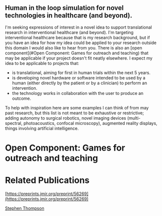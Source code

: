 ## Human in the loop simulation for novel technologies in healthcare (and beyond).

I'm seeking expressions of interest in a novel idea to support translational research 
in interventional healthcare (and beyond). I'm targeting interventional healthcare because 
that is my research background, but if you have an idea for how my idea could be applied to
your research outside this domain I would also like to hear from you. 
There is also an [open component](#Open Component: Games for outreach and teaching) that 
may be applicable if your project doesn't fit neatly elsewhere.
I expect my idea to be applicable to projects that:

 - is translational, aiming for first in human trials within the next 5 years.
 - is developing novel hardware or software intended to be used by a human (either directly 
by the patient or by a clinician) to perform an intervention.
 - the technology works in collaboration with the user to produce an outcome.

To help with inspiration here are some examples I can think of from may past research, 
but this list is not meant to be exhaustive or restrictive; adding autonomy to surgical robotics,
 novel imaging devices (multi-spectral, photoacoustics, confocal microscopy), 
augmented reality displays, things involving artificial intelligence. 



# Open Component: Games for outreach and teaching



# Related Publications

[https://preprints.jmir.org/preprint/56269](https://preprints.jmir.org/preprint/56269)

[Stephen Thompson](https://orcid.org/0000-0001-7286-1326)

